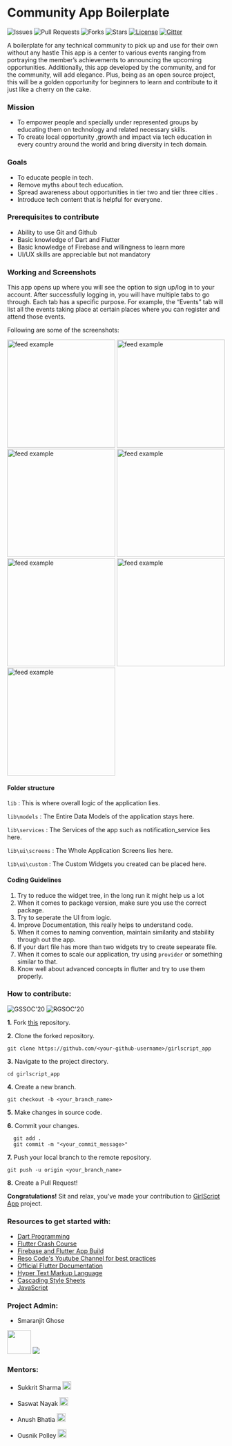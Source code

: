 # Community App Boilerplate

![Issues](https://img.shields.io/github/issues/smaranjitghose/girlscript_app)
![Pull Requests](https://img.shields.io/github/issues-pr/smaranjitghose/girlscript_app)
![Forks](https://img.shields.io/github/forks/smaranjitghose/girlscript_app)
![Stars](https://img.shields.io/github/stars/smaranjitghose/girlscript_app)
[![License](https://img.shields.io/github/license/smaranjitghose/girlscript_app)](https://github.com/smaranjitghose/girlscript_app/blob/master/LICENSE)
[![Gitter](https://badges.gitter.im/girlscript_app/community.svg)](https://gitter.im/girlscript_app/community?utm_source=badge&utm_medium=badge&utm_campaign=pr-badge)

A boilerplate for any technical community to pick up and use for their own without any hastle
This app is a center to various events ranging from portraying the member’s achievements to announcing the upcoming opportunities.
Additionally, this app developed by the community, and for the community, will add elegance. Plus, being as an open source project, this will be a golden opportunity for beginners to learn and contribute to it just like a cherry on the cake.

### Mission

- To empower people and specially under represented groups by educating them on technology and related necessary skills.
- To create local opportunity ,growth and impact via tech education in every country around the world and bring diversity in tech domain.

### Goals

- To educate people in tech.
- Remove myths about tech education.
- Spread awareness about opportunities in tier two and tier three cities .
- Introduce tech content that is helpful for everyone.

### Prerequisites to contribute

- Ability to use Git and Github
- Basic knowledge of Dart and Flutter
- Basic knowledge of Firebase and willingness to learn more
- UI/UX skills are appreciable but not mandatory

### Working and Screenshots

This app opens up where you will see the option to sign up/log in to your account. After successfully logging in, you will have multiple tabs to go through. Each tab has a specific purpose. For example, the “Events” tab will list all the events taking place at certain places where you can register and attend those events.

Following are some of the screenshots:

<p>
  <img src="https://raw.githubusercontent.com/sukkritsharmaofficial/PyDepo/master/Girlscript%20ui/Sign%20In.png" alt="feed example" width="250">
  <img src="https://raw.githubusercontent.com/sukkritsharmaofficial/PyDepo/master/Girlscript%20ui/Home.png" alt="feed example" width="250">
  <img src="https://raw.githubusercontent.com/sukkritsharmaofficial/PyDepo/master/Girlscript%20ui/Events.png" alt="feed example" width="250">
  <img src="https://raw.githubusercontent.com/sukkritsharmaofficial/PyDepo/master/Girlscript%20ui/iPhone%20X-XS-11%20Pro%20%E2%80%93%204.png" alt="feed example" width="250">
  <img src="https://raw.githubusercontent.com/sukkritsharmaofficial/PyDepo/master/Girlscript%20ui/Team.png" alt="feed example" width="250">
  <img src="https://raw.githubusercontent.com/sukkritsharmaofficial/PyDepo/master/Girlscript%20ui/About%20us.png" alt="feed example" width="250">
  <img src="https://raw.githubusercontent.com/sukkritsharmaofficial/PyDepo/master/Girlscript%20ui/Sign%20Up.png" alt="feed example" width="250">
<!--   <img src="assets/images/homepage.jpg" alt="feed example"
  width="250" >
  <img src="assets/images/contactus.jpg" alt="feed example" width="250" > -->

</p>

#### Folder structure

`lib` : This is where overall logic of the application lies.

`lib\models` : The Entire Data Models of the application stays here.

`lib\services` : The Services of the app such as notification_service lies here.

`lib\ui\screens` : The Whole Application Screens lies here.

`lib\ui\custom` : The Custom Widgets you created can be placed here.

#### Coding Guidelines

1. Try to reduce the widget tree, in the long run it might help us a lot
2. When it comes to package version, make sure you use the correct package.
3. Try to seperate the UI from logic.
4. Improve Documentation, this really helps to understand code.
5. When it comes to naming convention, maintain similarity and stability through out the app.
6. If your dart file has more than two widgets try to create sepearate file.
7. When it comes to scale our application, try using `provider` or something similar to that.
8. Know well about advanced concepts in flutter and try to use them properly.

### How to contribute:

![GSSOC'20](https://img.shields.io/badge/GSSOC-20-orange?style=for-the-badge)
![RGSOC'20](https://img.shields.io/badge/RGSOC-20-red?style=for-the-badge)

**1.** Fork [this](https://github.com/smaranjitghose/girlscript_app) repository.

**2.** Clone the forked repository.

```terminal
git clone https://github.com/<your-github-username>/girlscript_app
```

**3.** Navigate to the project directory.

```terminal
cd girlscript_app
```

**4.** Create a new branch.

```terminal
git checkout -b <your_branch_name>
```

**5.** Make changes in source code.

**6.** Commit your changes.

```terminal
  git add .
  git commit -m "<your_commit_message>"
```

**7.** Push your local branch to the remote repository.

```terminal
git push -u origin <your_branch_name>
```

**8.** Create a Pull Request!

**Congratulations!** Sit and relax, you've made your contribution to [GirlScript App](https://github.com/smaranjitghose/girlscript_app) project.

### Resources to get started with:

- [Dart Programming](https://www.youtube.com/watch?v=Ej_Pcr4uC2Q)
- [Flutter Crash Course](https://www.youtube.com/watch?v=pTJJsmejUOQ)
- [Firebase and Flutter App Build](https://www.youtube.com/playlist?list=PL4cUxeGkcC9j--TKIdkb3ISfRbJeJYQwC)
- [Reso Code's Youtube Channel for best practices](https://www.youtube.com/channel/UCSIvrn68cUk8CS8MbtBmBkA/featured)
- [Official Flutter Documentation](https://flutter.dev/docs)
- [Hyper Text Markup Language](https://www.w3schools.com/html/html_intro.asp)
- [Cascading Style Sheets](https://developer.mozilla.org/en-US/docs/Web/CSS/Reference)
- [JavaScript](https://developer.mozilla.org/en-US/docs/Web/JavaScript/Reference)

### Project Admin:

- Smaranjit Ghose

<a href="https://github.com/smaranjitghose"><img src="assets/Icons/GitHub_Mark.png" width=55></a>
![](https://img.shields.io/twitter/url?label=Twitter&style=social&url=https%3A%2F%2Ftwitter.com%2Fsmaranjitghose)

### Mentors:

- Sukkrit Sharma
  <a href="https://github.com/sukkritsharmaofficial"><img src="assets/Icons/GitHub_Mark.png" width=20></a>

- Saswat Nayak
  <a href="https://github.com/swat1998"><img src="assets/Icons/GitHub_Mark.png" width=20></a>

- Anush Bhatia
  <a href="https://github.com/anushbhatia"><img src="assets/Icons/GitHub_Mark.png" width=20></a>

- Ousnik Polley
  <a href="https://github.com/ousnik"><img src="assets/Icons/GitHub_Mark.png" width=20></a>
